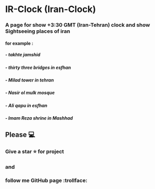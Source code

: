 # IR-Clock (Iran-Clock)

 ### A page for show  +3:30 GMT  (Iran-Tehran) clock and show Sightseeing places of iran
 #### for example : 

 ##### - takhte jamshid

 ##### - thirty three bridges in esfhan

 ##### - Milad tower in tehran

 ##### - Nasir ol mulk mosque

 ##### - Ali qapu in esfhan

 ##### - Imam Reza shrine in Mashhad

 
## Please 💻

### Give a star :star: for project 
### and
### follow me GitHub page :trollface: 

